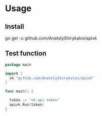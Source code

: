 # Usage

## Install
go get -u github.com/AnatolyShirykalov/apivk
## Test function
```go
package main

import (
  vk "github.com/AnatolyShirykalov/apivk"
)

func main() {

  token := "vk-api-token"
  apivk.Run(token)
}
```

